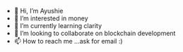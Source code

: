- 👋 Hi, I’m Ayushie
- 👀 I’m interested in money
- 🌱 I’m currently learning clarity
- 💞️ I’m looking to collaborate on blockchain development
- 📫 How to reach me ...ask for email :)

<!---
ayushied227/ayushied227 is a ✨ special ✨ repository because its `README.md` (this file) appears on your GitHub profile.
You can click the Preview link to take a look at your changes.
--->
